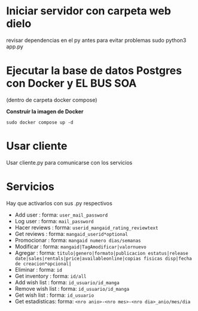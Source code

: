
# Iniciar servidor con carpeta web dielo 
revisar dependencias en el py antes para evitar problemas
    sudo python3 app.py
    
# Ejecutar la base de datos Postgres con Docker y EL BUS SOA
(dentro de carpeta docker compose)

**Construir la imagen de Docker**

  
    sudo docker compose up -d


# Usar cliente
Usar cliente.py para comunicarse con los servicios
# Servicios
Hay que activarlos con sus .py respectivos
- Add user :
    forma: ```user_mail_password```
- Log user :
    forma: ```mail_password```
- Hacer reviews :
    forma: ```userid_mangaid_rating_reviewtext```
- Get reviews :
    forma: ```mangaid_userid*optional```
- Promocionar :
    forma: ```mangaid numero dias/semanas```
- Modificar :
    forma: ```mangaid|TagAmodificar|valornuevo```
- Agregar :
    forma: ```titulo|genero|formato|publicacion estatus|release date|sales|rentals|price|availableonline|copias fisicas disp|fecha de creacion*opcional|```
- Eliminar :
    forma: ```id```
- Get inventory :
    forma: ```id/all```
- Add wish list :
    forma: ```id_usuario/id_manga```
- Remove wish list :
    forma: ```id_usuario/id_manga```
- Get wish list :
    forma: ```id_usuario```
- Get estadisticas:
    forma: ```<nro anio>-<nro mes>-<nro dia>_anio/mes/dia```